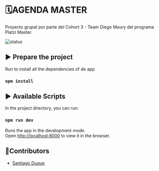 # 🗓AGENDA MASTER
Proyecto grupal por parte del Cohort 3 - Team Diego Maury del programa Platzi Master.

![status](https://img.shields.io/badge/STATUS-In%20Progress-yellow)

## ▶️ Prepare the project

Run to install all the dependencies of de app

### `npm install`

## ▶️ Available Scripts

In the project directory, you can run:

### `npm run dev`

Runs the app in the development mode.<br />
Open [http://localhost:8000](http://localhost:8000) to view it in the browser.

## 👥Contributors
- [Santiago Duque](https://twitter.com/sd8956)